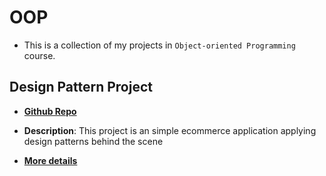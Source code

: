 # OOP

- This is a collection of my projects in `Object-oriented Programming` course.

## Design Pattern Project

- [**Github Repo**](https://github.com/yuran1811/hcmus-design-pattern)

- **Description**: This project is an simple ecommerce application applying design patterns behind the scene

- [**More details**](https://github.com/yuran1811/hcmus-design-pattern/blob/main/readme.md)
